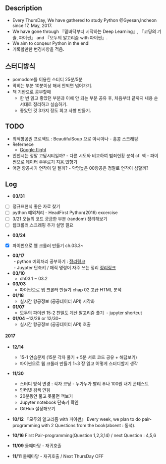 ## Description
- Every ThursDay, We have gathered to study Python @Gyesan,Incheon since 17, May, 2017.
- We have gone through 『밑바닥부터 시작하는 Deep Learning』, 『코딩의 기술, 파이썬』 and 『모두의 알고리즘 with 파이썬』.
- We aim to conqeur Python in the end!
- 기록할만한 변경사항을 적음.

## 스터디방식
- pomodore를 이용한 스터디 25분/5분
- 막히는 부분 10분이상 해서 안되면 넘어가기.
- 책 기반으로 공부할때
  - 한 번 읽고 좋았던 부분과 이해 안 되는 부분 공유 후, 처음부터 끝까지 내용 순서대로 정리하고 실습하기.
  - 좋았던 것 3가지 정도 회고 사항 만들기.

## TODO
- 최적항공권 프로젝트 : BeautifulSoup 으로 아시아나 - 홍콩 스크래핑 
- Refernece
  - [Google flight](https://www.google.com/flights/)
- 인천시는 정말 고담시티일까? - 다른 시도와 비교하여 범죄현황 분석 cf. 책 - 파이썬으로 데이터 주무르기 지음.민형기
- 어떤 항공사가 연착이 덜 될까? - 악명높은 00항공은 정말로 연착이 심할까?

## Log
- **03/31**
- [ ] 정규표현식 좋은 자료 찾기
- [ ] python 예외처리 - HeadFirst Python(2016) excercise   
- [ ] 3/21 오늘의 코드 궁금한 부분 (random) 정리해보기
- [ ] 웹크롤러,스크래핑 추가 설명 필요

- **03/24**
- [x] 파이썬으로 웹 크롤러 만들기 ch.03.3~

- **03/17**   
  - python 예외처리 공부하기 : [정리링크](etc/exception.md)        
  - Juypter 단축키 / 매직 명령어 자주 쓰는 정리 [정리링크](etc/jupyter_shortcut.md)
- **03/10**
  - ch03.1 ~ 03.2
- **03/03**
  - 파이썬으로 웹 크롤러 만들기 chap 02 고급 HTML 분석
- **01/18**
  - 실시간 항공정보 (공공데이터 API) 시각화
- **01/07**
  - 모두의 파이썬 15-2 친밀도 계산 알고리즘 풀기
  - jupyter shortcut
- **01/04** ~12/29 or 12/30~
  - 실시간 항공정보 (공공데이터 API) 호출

#### 2017
- **12/14**
  - 15-1 연습문제 (15분 각자 풀기 + 5분 서로 코드 공유 + 해답보기)
  - 파이썬으로 웹 크롤러 만들기 1~3 장 읽고 어떻게 스터디할지 생각
  
- **11/30** 
  - 스터디 방식 변경 : 각자 코딩 - 누가누가 빨리 푸나 100원 내기 콘테스트 
  - 인터넷 검색 안됨
  - 20분동안 풀고 못풀면 책보기
  - Jupyter notebook 단축키 확인
  - GitHub 설정해오기

- **10/12** 『모두의 알고리즘 with 파이썬』 Every week, we plan to do pair-programming with 2 Questions from the book(absent : 동석).
- **10/16** First Pair-programming(Question 1,2,3,14) / next Question : 4,5,6
- **11/09** 둘째마당 - 재귀호출
- **11/11** 둘째마당 - 재귀호출 / Next ThursDay OFF

